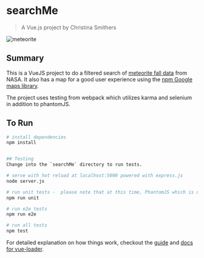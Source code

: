# searchMe

> A Vue.js project by Christina Smithers

![meteorite](https://upload.wikimedia.org/wikipedia/commons/6/60/Meteoritenfund_auf_W%C3%BCstenpflaster.jpg "Meteorite")

## Summary
This is a VueJS project to do a filtered search of [meteorite fall data](https://data.nasa.gov/Space-Science/Meteorite-Landings/gh4g-9sfh) from NASA.  It also has a map for a good user experience using the [npm Google maps library](https://www.npmjs.com/package/vue2-google-maps).

The project uses testing from webpack which utilizes karma and selenium in addition to phantomJS.

## To Run
``` bash
# install dependencies
npm install


## Testing
Change into the `searchMe` directory to run tests.

# serve with hot reload at localhost:5000 powered with express.js
node server.js

# run unit tests -  please note that at this time, PhantomJS which is used in the testing tools, is not able to use Promises.  An alternative is being researched.
npm run unit

# run e2e tests
npm run e2e

# run all tests
npm test
```

For detailed explanation on how things work, checkout the [guide](http://vuejs-templates.github.io/webpack/) and [docs for vue-loader](http://vuejs.github.io/vue-loader).
